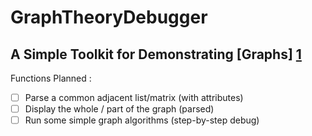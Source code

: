 GraphTheoryDebugger
===
A Simple Toolkit for Demonstrating [Graphs] [1]
---
Functions Planned :
-[ ] Parse a common adjacent list/matrix (with attributes) 
-[ ] Display the whole / part of the graph (parsed)
-[ ] Run some simple graph algorithms (step-by-step debug)

[1]: https://en.wikipedia.org/wiki/Graph_(discrete_mathematics)